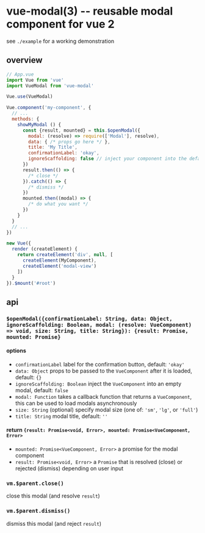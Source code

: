 vue-modal(3) -- reusable modal component for vue 2
==================================================

see `./example` for a working demonstration

## overview

```js
// App.vue
import Vue from 'vue'
import VueModal from 'vue-modal'

Vue.use(VueModal)

Vue.component('my-component', {
  // ...
  methods: {
    showMyModal () {
      const {result, mounted} = this.$openModal({
        modal: (resolve) => require(['Modal'], resolve),
        data: { /* props go here */ },
        title: 'My Title',
        confirmationLabel: 'okay',
        ignoreScaffolding: false // inject your component into the default modal
      })
      result.then(() => {
        /* close */
      }).catch(() => {
        /* dismiss */
      })
      mounted.then((modal) => {
        /* do what you want */
      })
    }
  }
  // ...
})

new Vue({
  render (createElement) {
    return createElement('div', null, [
      createElement(MyComponent),
      createElement('modal-view')
    ])
  }
}).$mount('#root')

```

## api

### `$openModal({confirmationLabel: String, data: Object, ignoreScaffolding: Boolean, modal: (resolve: VueComponent) => void, size: String, title: String}): {result: Promise, mounted: Promise}`

#### options

- `confirmationLabel` label for the confirmation button, default: `'okay'`
- `data: Object` props to be passed to the `VueComponent` after it is loaded, default: `{}`
- `ignoreScaffolding: Boolean` inject the `VueComponent` into an empty modal, default: `false`
- `modal: Function` takes a callback function that returns a `VueComponent`, this can be used to load modals asynchronously
- `size: String` (optional) specify modal size (one of: `'sm'`, `'lg'`, or `'full'`)
- `title: String` modal title, default: `''`

#### return `{result: Promise<void, Error>, mounted: Promise<VueComponent, Error>`

- `mounted: Promise<VueComponent, Error>` a promise for the modal component
- `result: Promise<void, Error>` a `Promise` that is resolved (close) or rejected (dismiss) depending on user input

### `vm.$parent.close()`

close this modal (and resolve `result`)

### `vm.$parent.dismiss()`

dismiss this modal (and reject `result`)